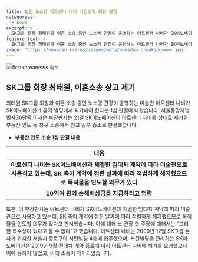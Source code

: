 ```yaml
---
title: 법원 노소영 아트센터 나비 서린빌딩 퇴장 결정
categories:
  - News
excerpt: >
  SK그룹 회장 최태원과 이혼 소송 중인 노소영 관장이 운영하는 아트센터 나비가 SK이노베이션으로부터 퇴거 판결을 받았다. 1심 법원은 SK이노베이션의 청구 소송에서 일부 승소 판결을 내리고, 아트센터 나비에게 10억원의 손해배상금을 지불하도록 명령했다. 이에 노 관장은 최태원의 이혼 소송 결과를 기다려야 한다는 주장에 대해 법원은 특수성이 있다고 보기 어렵다고 판시했다. 최태원은 이에 상고 제기했으며, 이혼 소송 외에도 다른 손해배상 소송 결과도 기대되고 있다.
feature_text: >
  SK그룹 회장 최태원과 이혼 소송 중인 노소영 관장이 운영하는 아트센터 나비가 SK이노베이션으로부터 퇴거 판결을 받았다. 1심 법원은 SK이노베이션의 청구 소송에서 일부 승소 판결을 내리고, 아트센터 나비에게 10억원의 손해배상금을 지불하도록 명령했다. 이에 노 관장은 최태원의 이혼 소송 결과를 기다려야 한다는 주장에 대해 법원은 특수성이 있다고 보기 어렵다고 판시했다. 최태원은 이에 상고 제기했으며, 이혼 소송 외에도 다른 손해배상 소송 결과도 기대되고 있다.
image: 'https://newsdao.kr/res/images/meta/newsdao_breakingnews.jpg'
---
```


<p><img src="https://newsdao.kr/res/images/meta/newsdao_breakingnews.jpg" alt="firstkoreanews 속보" /></p>

<h2 data-ke-size="size26">SK그룹 회장 최태원, 이혼소송 상고 제기</h2>

<p data-ke-size="size16">최태원 SK그룹 회장과 이혼 소송 중인 노소영 관장이 운영하는 미술관 아트센터 나비가 SK이노베이션 소유의 빌딩에서 퇴거해야 한다는 1심 판결이 나왔습니다. 서울중앙지법 민사36단독 이재은 부장판사는 21일 SK이노베이션이 아트센터 나비를 상대로 제기한 부동산 인도 등 청구 소송에서 원고 일부 승소로 판결했습니다.</p>

<ul>
<li><b>부동산 인도 소송 1심 판결 내용</b></li>
</ul>

<table>
    <thead>
        <tr>
            <th style="text-align: center;">내용</th>
        </tr>
    </thead>
    <tbody>
        <tr>
            <td style="text-align: center; height: 17px;"><b>아트센터 나비는 SK이노베이션과 체결한 임대차 계약에 따라 미술관으로 사용하고 있는데, SK 측이 계약에 정한 날짜에 따라 적법하게 해지했으므로 목적물을 인도할 의무가 있다</b></td>
        </tr>
        <tr>
            <td style="text-align: center; height: 17px;"><b>10억여 원의 손해배상금을 지급하라고 명령</b></td>
        </tr>
    </tbody>
</table>

<p data-ke-size="size16">또한, 이 부장판사는 아트센터 나비가 SK이노베이션과 체결한 임대차 계약에 따라 미술관으로 사용하고 있는데, SK 측이 계약에 정한 날짜에 따라 적법하게 해지했으므로 목적물을 인도할 의무가 있다고 판시했습니다. 이에 대해 노 관장 측 주장에 대해서는 “그러한 특수성이 있다고 볼 수 없다”고 했습니다. 아트센터 나비는 2000년 12월 SK그룹 본사가 위치한 서울시 종로구의 서린빌딩 4층에 입주했으며, 서린빌딩을 관리하는 SK이노베이션은 2019년 9월 전대차 계약 종료에 따라 아트센터 나비에 퇴거를 요청했으나 이에 응하지 않았고, 이에 소송이 제기되었습니다.</p>

